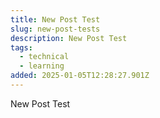 ```yaml
---
title: New Post Test
slug: new-post-tests
description: New Post Test
tags:
  - technical
  - learning
added: 2025-01-05T12:28:27.901Z
---
```


New Post Test
